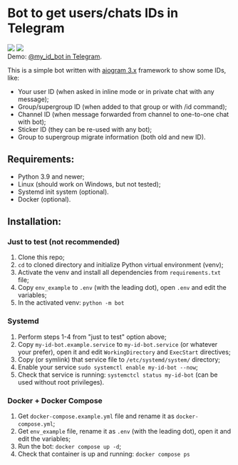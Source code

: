 # Bot to get users/chats IDs in Telegram

<a href="https://hub.docker.com/r/groosha/my-id-bot"><img src="https://img.shields.io/badge/my--id--bot-docker%20hub-blue"></a>
<a href="https://t.me/my_id_bot"><img src="https://img.shields.io/badge/Telegram-@my__id__bot-0c5161"></a>   
Demo: [@my_id_bot in Telegram](https://t.me/my_id_bot).  

This is a simple bot written with [aiogram 3.x](https://github.com/aiogram/aiogram) framework to show some IDs, like:

* Your user ID (when asked in inline mode or in private chat with any message);  
* Group/supergroup ID (when added to that group or with /id command);  
* Channel ID (when message forwarded from channel to one-to-one chat with bot);  
* Sticker ID (they can be re-used with any bot);
* Group to supergroup migrate information (both old and new ID).

## Requirements:
* Python 3.9 and newer;  
* Linux (should work on Windows, but not tested);   
* Systemd init system (optional).  
* Docker (optional).

## Installation:

### Just to test (not recommended)
1. Clone this repo;
2. `cd` to cloned directory and initialize Python virtual environment (venv);
3. Activate the venv and install all dependencies from `requirements.txt` file;
4. Copy `env_example` to `.env` (with the leading dot), open `.env` and edit the variables;
5. In the activated venv: `python -m bot`

### Systemd 
1. Perform steps 1-4 from "just to test" option above;
2. Copy `my-id-bot.example.service` to `my-id-bot.service` (or whatever your prefer), open it and edit `WorkingDirectory` 
and `ExecStart` directives;
3. Copy (or symlink) that service file to `/etc/systemd/system/` directory;
4. Enable your service `sudo systemctl enable my-id-bot --now`;
5. Check that service is running: `systemctcl status my-id-bot` (can be used without root privileges).

### Docker + Docker Compose
1. Get `docker-compose.example.yml` file and rename it as `docker-compose.yml`;
2. Get `env_example` file, rename it as `.env` (with the leading dot), open it and edit the variables;
3. Run the bot: `docker compose up -d`;
4. Check that container is up and running: `docker compose ps`
